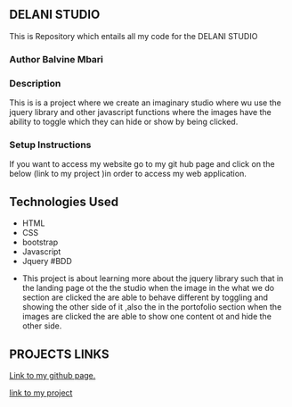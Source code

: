 ## DELANI STUDIO
This is Repository which entails all my code for the DELANI STUDIO
### Author Balvine Mbari
### Description
This is is a project where we create an imaginary studio where wu use the jquery library and other javascript  functions where the images have the ability to toggle which they can hide or show by being clicked.
### Setup Instructions
If you want to access my website go to my git hub page and click on the  below (link  to my project )in order to access my web application.
## Technologies Used
* HTML
* CSS
* bootstrap
* Javascript
* Jquery
#BDD
- This project is about learning more about the jquery library such that in the landing page ot the the studio when the image in the what we do section are clicked the are able to behave different by toggling and showing the other side of it ,also the in the portofolio section when the images are clicked the are able to show one content ot and hide the other side.
## PROJECTS LINKS
[Link to my github page. ](https://github.com/Balvine/Delani-studio)

[link to my project]()

